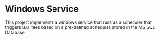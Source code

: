 # Windows Service

This project implements a windows service that runs as a scheduler that triggers BAT files based on a pre-defined schedules stored in the MS SQL Database 
